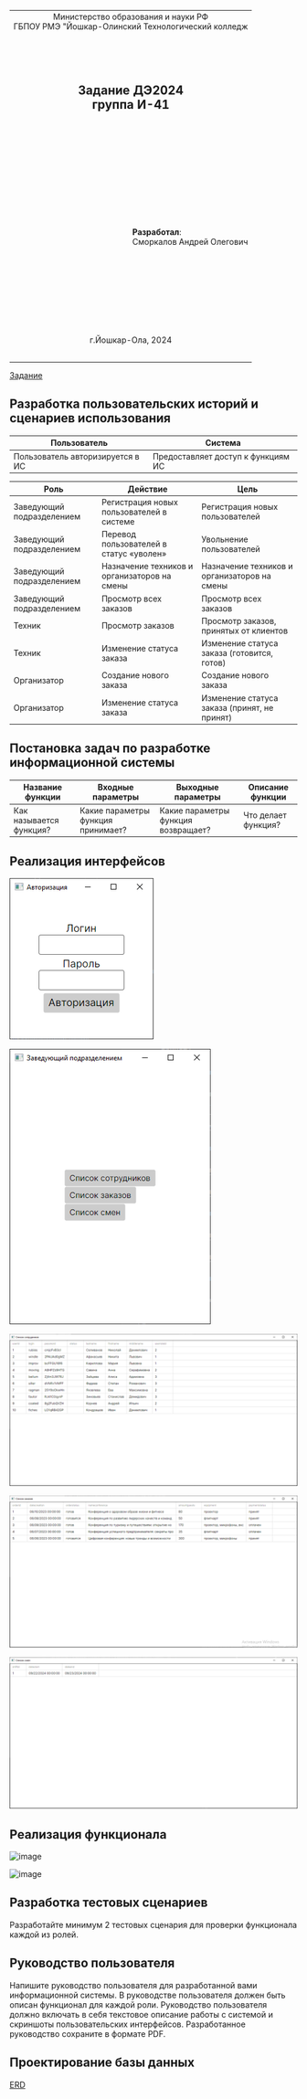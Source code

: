 <table style="width: 100%;">
  <tr>
    <td style="text-align: center; border: none;"> 
      Министерство образования и науки РФ <br/>
      ГБПОУ РМЭ "Йошкар-Олинский Технологический колледж 
    </td>
  </tr>
  <tr>
    <td style="text-align: center; border: none; height: 15em;">
      <h2>
        Задание ДЭ2024 <br/>
        группа И-41
      </h2>
    </td>
  </tr>
  <tr>
    <td style="text-align: right; border: none; height: 20em;">
      <div style="float: right;" align="left">
        <b>Разработал</b>: <br/>
        Сморкалов Андрей Олегович <br/>
      </div>
    </td>
  </tr>
  <tr>
    <td style="text-align: center; border: none; height: 5em;">
      г.Йошкар-Ола, 2024
    </td>
  </tr>
</table>

[Задание](https://github.com/kolei/de2024?tab=readme-ov-file#постановка-задач-по-разработке-информационной-системы)

## Разработка пользовательских историй и сценариев использования

Пользователь | Система
-------------|--------
 Пользователь авторизируется в ИС | Предоставляет доступ к функциям ИС

Роль | Действие | Цель
-----|----------|-----
Заведующий подразделением | Регистрация новых пользователей в системе | Регистрация новых пользователей
Заведующий подразделением | Перевод пользователей в статус «уволен» | Увольнение пользователей
Заведующий подразделением | Назначение техников и организаторов на смены | Назначение техников и организаторов на смены
Заведующий подразделением | Просмотр всех заказов | Просмотр всех заказов
Техник | Просмотр заказов | Просмотр заказов, принятых от клиентов
Техник | Изменение статуса заказа | Изменение статуса заказа (готовится, готов)
Организатор | Создание нового заказа | Создание нового заказа
Организатор | Изменение статуса заказа | Изменение статуса заказа (принят, не принят)

## Постановка задач по разработке информационной системы

Название функции | Входные параметры | Выходные параметры | Описание функции
-----------------|-------------------|----------|--------
Как называется функция? | Какие параметры функция принимает? | Какие параметры функция возвращает? | Что делает функция?

## Реализация интерфейсов

![image](/image/image.png)

![image](/image/departmentWindow.png)

![image](/image/userList.png)

![image](/image/orderList.png)

![image](/image/shiftList.png)

## Реализация функционала

![image](/image/)

![image](/image/)

## Разработка тестовых сценариев

Разработайте минимум 2 тестовых сценария для проверки функционала каждой из ролей.

## Руководство пользователя

Напишите руководство пользователя для разработанной вами информационной системы. В руководстве пользователя должен быть описан функционал для каждой роли. Руководство пользователя должно включать в себя текстовое описание работы с системой и скриншоты пользовательских интерфейсов. Разработанное руководство сохраните в формате PDF.

## Проектирование базы данных

[ERD](/ERD/ERD_de2024.pdf)